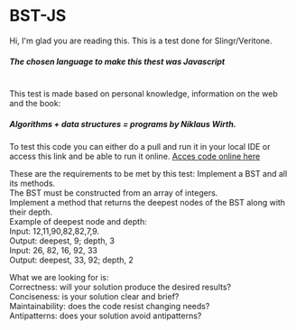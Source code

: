 # BST-JS

Hi, I'm glad you are reading this.
This is a test done for Slingr/Veritone.

<h5>The chosen language to make this thest was Javascript</h5><br>
This test is made based on personal knowledge, information on the web and the book: <h5>Algorithms + data structures = programs by Niklaus Wirth.</h5>

To test this code you can either do a pull and run it in your local IDE or access this link and be able to run it online.
[Acces code online here](https://playcode.io/924475)

These are the requirements to be met by this test:
Implement a BST and all its methods.<br>
The BST must be constructed from an array of integers.<br>
Implement a method that returns the deepest nodes of the BST along with their depth.<br>
Example of deepest node and depth:<br>
	Input: 12,11,90,82,82,7,9.<br>
	Output: deepest, 9; depth, 3<br>
	Input: 26, 82, 16, 92, 33<br>
	Output: deepest, 33, 92; depth, 2<br>

What we are looking for is:<br>
Correctness: will your solution produce the desired results?<br>
Conciseness: is your solution clear and brief?<br>
Maintainability: does the code resist changing needs?<br>
Antipatterns: does your solution avoid antipatterns?<br>


